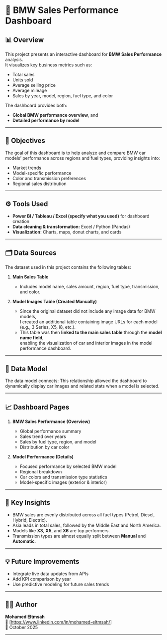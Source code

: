 # 🚗 BMW Sales Performance Dashboard

## 📊 Overview
This project presents an interactive dashboard for **BMW Sales Performance** analysis.  
It visualizes key business metrics such as:
- Total sales  
- Units sold  
- Average selling price  
- Average mileage  
- Sales by year, model, region, fuel type, and color  

The dashboard provides both:
- **Global BMW performance overview**, and  
- **Detailed performance by model**  

---

## 🧠 Objectives
The goal of this dashboard is to help analyze and compare BMW car models’ performance across regions and fuel types, providing insights into:
- Market trends  
- Model-specific performance  
- Color and transmission preferences  
- Regional sales distribution  

---

## ⚙️ Tools Used
- **Power BI / Tableau / Excel (specify what you used)** for dashboard creation  
- **Data cleaning & transformation:** Excel / Python (Pandas)  
- **Visualization:** Charts, maps, donut charts, and cards  

---

## 🗂️ Data Sources
The dataset used in this project contains the following tables:

1. **Main Sales Table**
   - Includes model name, sales amount, region, fuel type, transmission, and color.

2. **Model Images Table (Created Manually)**
   - Since the original dataset did not include any image data for BMW models,  
     I created an additional table containing image URLs for each model (e.g., 3 Series, X5, i8, etc.).  
   - This table was then **linked to the main sales table** through the **model name field**,  
     enabling the visualization of car and interior images in the model performance dashboard.

---

## 🔗 Data Model
The data model connects:
This relationship allowed the dashboard to dynamically display car images and related stats when a model is selected.

---

## 📈 Dashboard Pages
1. **BMW Sales Performance (Overview)**
   - Global performance summary  
   - Sales trend over years  
   - Sales by fuel type, region, and model  
   - Distribution by car color  

2. **Model Performance (Details)**
   - Focused performance by selected BMW model  
   - Regional breakdown  
   - Car colors and transmission type statistics  
   - Model-specific images (exterior & interior)  

---



## 🧩 Key Insights
- BMW sales are evenly distributed across all fuel types (Petrol, Diesel, Hybrid, Electric).  
- Asia leads in total sales, followed by the Middle East and North America.  
- Models like **X3**, **X5**, and **X6** are top performers.  
- Transmission types are almost equally split between **Manual** and **Automatic**.  

---

## 💡 Future Improvements
- Integrate live data updates from APIs  
- Add KPI comparison by year  
- Use predictive modeling for future sales trends  

---

## 🧑‍💻 Author
**Mohamed Eltmsah**  
📧 [https://www.linkedin.com/in/mohamed-eltmsah/]  
📅 October 2025  

---

